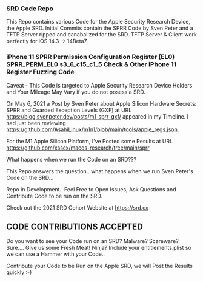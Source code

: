 ### SRD Code Repo

This Repo contains various Code for the Apple Security Research Device, the Apple SRD.
Initial Commits contain the SPRR Code by Sven Peter and a TFTP Server ripped and canabalized for the SRD. TFTP Server & Client work perfectly for iOS 14.3 -> 14Beta7.

### iPhone 11 SPRR Permission Configuration Register (EL0) SPRR_PERM_EL0 s3_6_c15_c1_5 Check & Other iPhone 11 Register Fuzzing Code

Caveat - This Code is targeted to Apple Security Research Device Holders and Your Mileage May Vary if you do not posess a SRD.

On May 6, 2021 a Post by Sven Peter about Apple Silicon Hardware Secrets: SPRR and Guarded Exception Levels (GXF) at URL https://blog.svenpeter.dev/posts/m1_sprr_gxf/ appeared in my Timeline. I had just been reviewing https://github.com/AsahiLinux/m1n1/blob/main/tools/apple_regs.json.

For the M1 Apple Silicon Platform, I've Posted some Results at URL https://github.com/xsscx/macos-research/tree/main/sprr

What happens when we run the Code on an SRD???

This Repo answers the question.. what happens when we run Sven Peter's Code on the SRD... 

Repo in Development.. Feel Free to Open Issues, Ask Questions and Contribute Code to be run on the SRD.

Check out the 2021 SRD Cohort Website at https://srd.cx

## CODE CONTRIBUTIONS ACCEPTED

Do you want to see your Code run on an SRD? Malware? Scareware? Sure.... Give us some Fresh Meat! 
Ninja? Include your entitlements.plist so we can use a Hammer with your Code.. 

Contribute your Code to be Run on the Apple SRD, we will Post the Results quickly :-)
